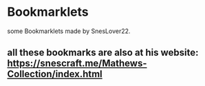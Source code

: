 # Bookmarklets
some Bookmarklets made by SnesLover22.
## all these bookmarks are also at his website: https://snescraft.me/Mathews-Collection/index.html
